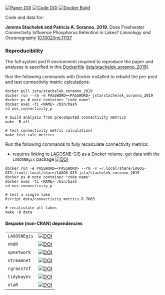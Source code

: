 [![Paper DOI](https://img.shields.io/badge/Paper-10.1002/lno.11137-blue.svg)](https://doi.org/10.1002/lno.11137) [![Code DOI](https://zenodo.org/badge/123951266.svg)](https://zenodo.org/badge/latestdoi/123951266) [![Docker Build](https://img.shields.io/badge/Docker%20Image-jsta/stachelek--soranno--2019-green.svg)](https://cloud.docker.com/repository/docker/jsta/stachelek_soranno_2019)

Code and data for:

**Jemma Stachelek and Patricia A. Soranno. 2019**. Does Freshwater Connectivity Influence Phosphorus Retention in Lakes? *Limnology and Oceanography* [10.1002/lno.11137](https://doi.org/10.1002/lno.11137)

### Reproducibility

The full system and R environment required to reproduce the paper and analyses is specified in this [Dockerfile](Dockerfile) ([jsta/stachelek_soranno_2019](https://cloud.docker.com/repository/docker/jsta/stachelek_soranno_2019)).

Run the following commands with Docker installed to rebuild the pre-print and test connectivity metric calculations:

```
docker pull jsta/stachelek_soranno_2019
docker run --rm -e PASSWORD=<PASSWORD> jsta/stachelek_soranno_2019
docker ps # note container "code name"
docker exec -ti <NAME> /bin/bash
cd nes_connectivity_p

# build analysis from precomputed connectivity metrics
make -B all

# test connectivity metric calculations
make test_calc_metrics
```

Run the following commands to fully recalculate connectivity metrics:

  * requires linking to LAGOSNE-GIS as a Docker volume, get data with the `LAGOSNEgis` package [![DOI](https://zenodo.org/badge/106293356.svg)](https://zenodo.org/badge/latestdoi/106293356)

```
docker run -e PASSWORD=<PASSWORD> --rm -v ~/.local/share/LAGOS-GIS:/root/.local/share/LAGOS-GIS jsta/stachelek_soranno_2019
docker ps # note container "code name"
docker exec -ti <NAME> /bin/bash
cd nes_connectivity_p

# test a single lake
Rscript data/connectivity_metrics.R 7003

# recalculate all lakes
make -B data
```

#### Bespoke (non-CRAN) dependencies

|||
|---|---|
|`LAGOSNEgis`| [![DOI](https://zenodo.org/badge/106293356.svg)](https://zenodo.org/badge/latestdoi/106293356)|
|`nhdR`| [![DOI](https://zenodo.org/badge/75339263.svg)](https://zenodo.org/badge/latestdoi/75339263)|
|`spnetwork`| [![DOI](https://zenodo.org/badge/96037556.svg)](https://zenodo.org/badge/latestdoi/96037556)|
|`streamnet`| [![DOI](https://zenodo.org/badge/104792308.svg)](https://zenodo.org/badge/latestdoi/104792308)|
|`rgrass7sf`| [![DOI](https://zenodo.org/badge/115946587.svg)](https://zenodo.org/badge/latestdoi/115946587)|
|`tidybayes`| [![DOI](https://zenodo.org/badge/116701609.svg)](https://zenodo.org/badge/latestdoi/116701609)|
|`nlaR`| [![DOI](https://zenodo.org/badge/75324775.svg)](https://zenodo.org/badge/latestdoi/75324775)|

